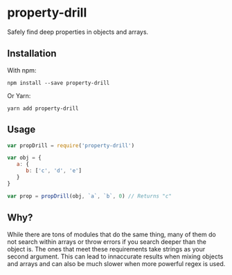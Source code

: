 # property-drill

Safely find deep properties in objects and arrays.

## Installation

With npm:

```npm
npm install --save property-drill
```

Or Yarn:

```yarn
yarn add property-drill
```

## Usage

```javascript
var propDrill = require('property-drill')

var obj = {
   a: {
      b: ['c', 'd', 'e']
   }
}

var prop = propDrill(obj, `a`, `b`, 0) // Returns "c"
```

## Why?

While there are tons of modules that do the same thing, many of them do not search within arrays or throw errors if you search deeper than the object is. The ones that meet these requirements take strings as your second argument. This can lead to innaccurate results when mixing objects and arrays and can also be much slower when more powerful regex is used.

